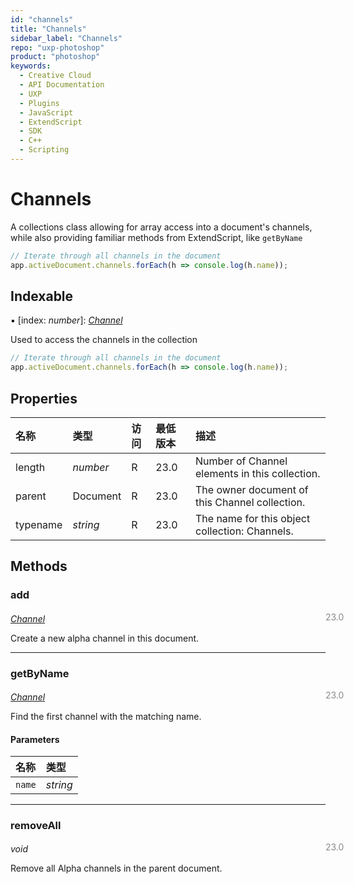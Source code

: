 ```yaml
---
id: "channels"
title: "Channels"
sidebar_label: "Channels"
repo: "uxp-photoshop"
product: "photoshop"
keywords:
  - Creative Cloud
  - API Documentation
  - UXP
  - Plugins
  - JavaScript
  - ExtendScript
  - SDK
  - C++
  - Scripting
---
```


# Channels

A collections class allowing for array access into a document's channels,
while also providing familiar methods from ExtendScript, like `getByName`

```javascript
// Iterate through all channels in the document
app.activeDocument.channels.forEach(h => console.log(h.name));
```

## Indexable

▪ [index: *number*]: [*Channel*](/ps_reference/classes/channel/)

Used to access the channels in the collection

```javascript
// Iterate through all channels in the document
app.activeDocument.channels.forEach(h => console.log(h.name));
```

## Properties

| 名称 | 类型 | 访问 | 最低版本 | 描述 |
| :------ | :------ | :------ | :------ | :------ |
| length | *number* | R | 23.0 | Number of Channel elements in this collection. |
| parent | Document | R | 23.0 | The owner document of this Channel collection. |
| typename | *string* | R | 23.0 | The name for this object collection: Channels. |

## Methods

### add
<span class="minversion" style="display: block; margin-bottom: -1em; margin-left: 36em; float:left; opacity:0.5;">23.0</span>

[*Channel*](/ps_reference/classes/channel/)

Create a new alpha channel in this document.

___

### getByName
<span class="minversion" style="display: block; margin-bottom: -1em; margin-left: 36em; float:left; opacity:0.5;">23.0</span>

[*Channel*](/ps_reference/classes/channel/)

Find the first channel with the matching name.

#### Parameters

| 名称 | 类型 |
| :------ | :------ |
| `name` | *string* |

___

### removeAll
<span class="minversion" style="display: block; margin-bottom: -1em; margin-left: 36em; float:left; opacity:0.5;">23.0</span>

*void*

Remove all Alpha channels in the parent document.
